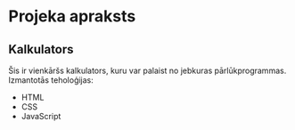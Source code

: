 # Projeka apraksts

## Kalkulators

Šis ir vienkāršs kalkulators, kuru var palaist no jebkuras pārlūkprogrammas.
Izmantotās teholoģijas:
- HTML
- CSS
- JavaScript
